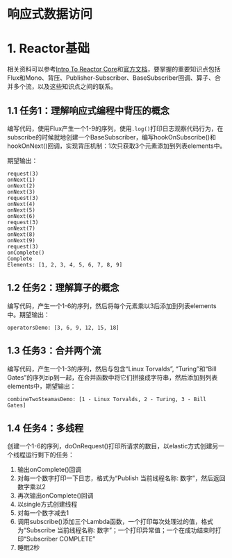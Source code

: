 # 响应式数据访问

# 1. Reactor基础

相关资料可以参考[Intro To Reactor Core](https://www.baeldung.com/reactor-core)和[官方文档](https://projectreactor.io/docs/core/release/reference/)，要掌握的重要知识点包括Flux和Mono、背压、Publisher-Subscriber、BaseSubscriber回调、算子、合并多个流，以及这些知识点之间的联系。

## 1.1 任务1：理解响应式编程中背压的概念

编写代码，使用Flux产生一个1-9的序列，使用`.log()`打印日志观察代码行为，在subscribe的时候就地创建一个BaseSubscriber，编写hookOnSubscribe()和hookOnNext()回调，实现背压机制：1次只获取3个元素添加到列表elements中。

期望输出：

```
request(3)
onNext(1)
onNext(2)
onNext(3)
request(3)
onNext(4)
onNext(5)
onNext(6)
request(3)
onNext(7)
onNext(8)
onNext(9)
request(3)
onComplete()
Complete
Elements: [1, 2, 3, 4, 5, 6, 7, 8, 9]
```

## 1.2 任务2：理解算子的概念

编写代码，产生一个1-6的序列，然后将每个元素乘以3后添加到列表elements中。期望输出：

```
operatorsDemo: [3, 6, 9, 12, 15, 18]
```

## 1.3 任务3：合并两个流

编写代码，产生一个1-3的序列，然后与包含“Linux Torvalds”, “Turing”和“Bill Gates”的序列zip到一起，在合并函数中将它们拼接成字符串，然后添加到列表elements中，期望输出：

```
combineTwoSteamasDemo: [1 - Linux Torvalds, 2 - Turing, 3 - Bill Gates]
```

## 1.4 任务4：多线程

创建一个1-6的序列，doOnRequest()打印所请求的数目，以elastic方式创建另一个线程运行剩下的任务：

1. 输出onComplete()回调
2. 对每一个数字打印一下日志，格式为“Publish 当前线程名称: 数字”，然后返回数字乘以2
3. 再次输出onComplete()回调
4. 以single方式创建线程
5. 对每一个数字减去1
6. 调用subscribe()添加三个Lambda函数，一个打印每次处理过的值，格式为“Subscribe 当前线程名称: 数字”；一个打印异常值；一个在成功结束时打印“Subscriber COMPLETE”
7. 睡眠2秒



